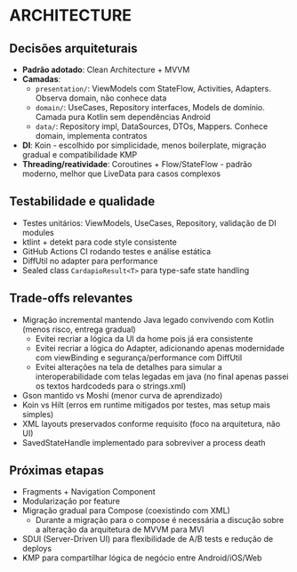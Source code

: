 # ARCHITECTURE

## Decisões arquiteturais
- **Padrão adotado**: Clean Architecture + MVVM
- **Camadas**:
  - `presentation/`: ViewModels com StateFlow, Activities, Adapters. Observa domain, não conhece data
  - `domain/`: UseCases, Repository interfaces, Models de domínio. Camada pura Kotlin sem dependências Android
  - `data/`: Repository impl, DataSources, DTOs, Mappers. Conhece domain, implementa contratos
- **DI**: Koin - escolhido por simplicidade, menos boilerplate, migração gradual e compatibilidade KMP
- **Threading/reatividade**: Coroutines + Flow/StateFlow - padrão moderno, melhor que LiveData para casos complexos

## Testabilidade e qualidade
- Testes unitários: ViewModels, UseCases, Repository, validação de DI modules
- ktlint + detekt para code style consistente
- GitHub Actions CI rodando testes e análise estática
- DiffUtil no adapter para performance
- Sealed class `CardapioResult<T>` para type-safe state handling

## Trade-offs relevantes
- Migração incremental mantendo Java legado convivendo com Kotlin (menos risco, entrega gradual)
    - Evitei recriar a lógica da UI da home pois já era consistente
    - Evitei recriar a lógica do Adapter, adicionando apenas modernidade com viewBinding e segurança/performance com DiffUtil
    - Evitei alterações na tela de detalhes para simular a interoperabilidade com telas legadas em java (no final apenas passei os textos hardcodeds para o strings.xml)
- Gson mantido vs Moshi (menor curva de aprendizado)
- Koin vs Hilt (erros em runtime mitigados por testes, mas setup mais simples)
- XML layouts preservados conforme requisito (foco na arquitetura, não UI)
- SavedStateHandle implementado para sobreviver a process death

## Próximas etapas
- Fragments + Navigation Component
- Modularização por feature
- Migração gradual para Compose (coexistindo com XML)
    - Durante a migração para o compose é necessária a discução sobre a alteração da arquitetura de MVVM para MVI
- SDUI (Server-Driven UI) para flexibilidade de A/B tests e redução de deploys
- KMP para compartilhar lógica de negócio entre Android/iOS/Web
